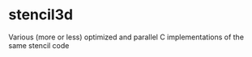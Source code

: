 # stencil3d
Various (more or less) optimized and parallel C implementations of the same stencil code
